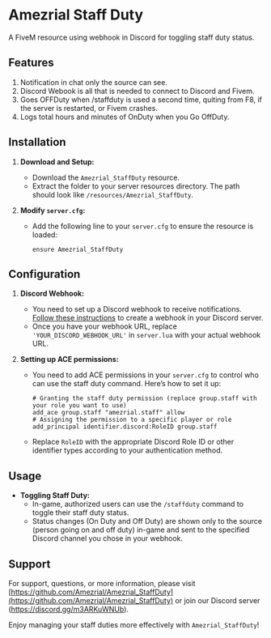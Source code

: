 # Amezrial Staff Duty

A FiveM resource using webhook in Discord for toggling staff duty status.

## Features
1. Notification in chat only the source can see.
2. Discord Webook is all that is needed to connect to Discord and Fivem.
3. Goes OFFDuty when /staffduty is used a second time, quiting from F8, if the server is restarted, or Fivem crashes.
4. Logs total hours and minutes of OnDuty when you Go OffDuty.   

## Installation

1. **Download and Setup:**
   - Download the `Amezrial_StaffDuty` resource.
   - Extract the folder to your server resources directory. The path should look like `/resources/Amezrial_StaffDuty`.

2. **Modify `server.cfg`:**
   - Add the following line to your `server.cfg` to ensure the resource is loaded:
     ```
     ensure Amezrial_StaffDuty
     ```

## Configuration

1. **Discord Webhook:**
   - You need to set up a Discord webhook to receive notifications. [Follow these instructions](https://support.discord.com/hc/en-us/articles/228383668-Intro-to-Webhooks) to create a webhook in your Discord server.
   - Once you have your webhook URL, replace `'YOUR_DISCORD_WEBHOOK_URL'` in `server.lua` with your actual webhook URL.

2. **Setting up ACE permissions:**
   - You need to add ACE permissions in your `server.cfg` to control who can use the staff duty command. Here’s how to set it up:
     ```
     # Granting the staff duty permission (replace group.staff with your role you want to use)
     add_ace group.staff "amezrial.staff" allow
     # Assigning the permission to a specific player or role
     add_principal identifier.discord:RoleID group.staff
     ```

   - Replace `RoleID` with the appropriate Discord Role ID or other identifier types according to your authentication method.

## Usage

- **Toggling Staff Duty:**
  - In-game, authorized users can use the `/staffduty` command to toggle their staff duty status.
  - Status changes (On Duty and Off Duty) are shown only to the source (person going on and off duty) in-game and sent to the specified Discord channel you chose in your webhook.

## Support

For support, questions, or more information, please visit [https://github.com/Amezrial/Amezrial_StaffDuty](https://github.com/Amezrial/Amezrial_StaffDuty) or join our Discord server (https://discord.gg/m3ARKuWNUb).

Enjoy managing your staff duties more effectively with `Amezrial_StaffDuty`!
